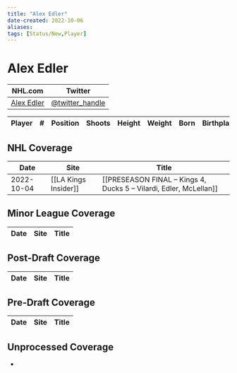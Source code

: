 ```yaml
---
title: "Alex Edler"
date-created: 2022-10-06
aliases: 
tags: [Status/New,Player]
---
```


# Alex Edler

NHL.com | Twitter
-|-
[Alex Edler]() | [@twitter_handle](https://twitter.com/)

Player | \# | Position | Shoots | Height | Weight | Born | Birthplace | Draft 
---|---|---|---|---|---|---|---|---


## NHL  Coverage
Date | Site |  Title
---|---|---
2022-10-04   | [[LA Kings Insider]]  | [[PRESEASON FINAL – Kings 4, Ducks 5 – Vilardi, Edler, McLellan]]



## Minor League Coverage
Date | Site |  Title
---|---|---



## Post-Draft Coverage
Date | Site |  Title
---|---|---



## Pre-Draft Coverage
Date | Site |  Title
---|---|---


## Unprocessed Coverage
- 
